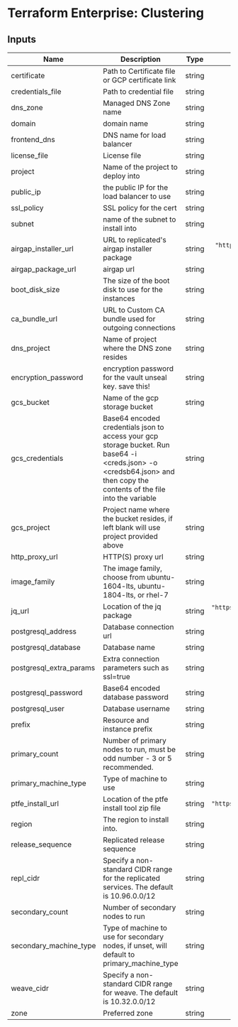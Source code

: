 # Terraform Enterprise: Clustering

## Inputs

| Name | Description | Type | Default | Required |
|------|-------------|:----:|:-----:|:-----:|
| certificate | Path to Certificate file or GCP certificate link | string | n/a | yes |
| credentials\_file | Path to credential file | string | n/a | yes |
| dns\_zone | Managed DNS Zone name | string | n/a | yes |
| domain | domain name | string | n/a | yes |
| frontend\_dns | DNS name for load balancer | string | n/a | yes |
| license\_file | License file | string | n/a | yes |
| project | Name of the project to deploy into | string | n/a | yes |
| public\_ip | the public IP for the load balancer to use | string | n/a | yes |
| ssl\_policy | SSL policy for the cert | string | n/a | yes |
| subnet | name of the subnet to install into | string | n/a | yes |
| airgap\_installer\_url | URL to replicated's airgap installer package | string | `"https://install.terraform.io/installer/replicated-v5.tar.gz"` | no |
| airgap\_package\_url | airgap url | string | `"none"` | no |
| boot\_disk\_size | The size of the boot disk to use for the instances | string | `"40"` | no |
| ca\_bundle\_url | URL to Custom CA bundle used for outgoing connections | string | `"none"` | no |
| dns\_project | Name of project where the DNS zone resides | string | `""` | no |
| encryption\_password | encryption password for the vault unseal key. save this! | string | `""` | no |
| gcs\_bucket | Name of the gcp storage bucket | string | `""` | no |
| gcs\_credentials | Base64 encoded credentials json to access your gcp storage bucket. Run base64 -i <creds.json> -o <credsb64.json> and then copy the contents of the file into the variable | string | `""` | no |
| gcs\_project | Project name where the bucket resides, if left blank will use project provided above | string | `""` | no |
| http\_proxy\_url | HTTP(S) proxy url | string | `"none"` | no |
| image\_family | The image family, choose from ubuntu-1604-lts, ubuntu-1804-lts, or rhel-7 | string | `"ubuntu-1804-lts"` | no |
| jq\_url | Location of the jq package | string | `"https://github.com/stedolan/jq/releases/download/jq-1.5/jq-linux64"` | no |
| postgresql\_address | Database connection url | string | `""` | no |
| postgresql\_database | Database name | string | `""` | no |
| postgresql\_extra\_params | Extra connection parameters such as ssl=true | string | `""` | no |
| postgresql\_password | Base64 encoded database password | string | `""` | no |
| postgresql\_user | Database username | string | `"none"` | no |
| prefix | Resource and instance prefix | string | `"tfe"` | no |
| primary\_count | Number of primary nodes to run, must be odd number - 3 or 5 recommended. | string | `"3"` | no |
| primary\_machine\_type | Type of machine to use | string | `"n1-standard-4"` | no |
| ptfe\_install\_url | Location of the ptfe install tool zip file | string | `"https://install.terraform.io/installer/ptfe-0.1.zip"` | no |
| region | The region to install into. | string | `"us-central1"` | no |
| release\_sequence | Replicated release sequence | string | `"latest"` | no |
| repl\_cidr | Specify a non-standard CIDR range for the replicated services. The default is 10.96.0.0/12 | string | `""` | no |
| secondary\_count | Number of secondary nodes to run | string | `"0"` | no |
| secondary\_machine\_type | Type of machine to use for secondary nodes, if unset, will default to primary_machine_type | string | `"n1-standard-4"` | no |
| weave\_cidr | Specify a non-standard CIDR range for weave. The default is 10.32.0.0/12 | string | `""` | no |
| zone | Preferred zone | string | `"us-central1-a"` | no |

